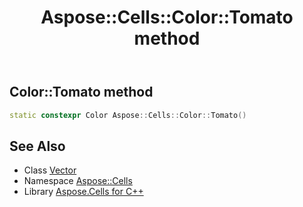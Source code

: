 ﻿---
title: Aspose::Cells::Color::Tomato method
linktitle: Tomato
second_title: Aspose.Cells for C++ API Reference
description: 'How to use Tomato method of Aspose::Cells::Color class in C++.'
type: docs
weight: 11500
url: /cpp/aspose.cells/color/tomato/
---
## Color::Tomato method




```cpp
static constexpr Color Aspose::Cells::Color::Tomato()
```

## See Also

* Class [Vector](../../vector/)
* Namespace [Aspose::Cells](../../)
* Library [Aspose.Cells for C++](../../../)
